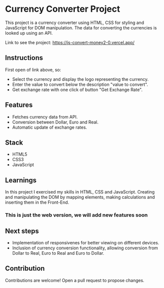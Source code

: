 
# Currency Converter Project


This project is a currency converter using HTML, CSS for styling and JavaScript for DOM manipulation. The data for converting the currencies is looked up using an API.

Link to see the project: https://js-convert-money2-0.vercel.app/

## Instructions
First open of link above, so:
- Select the currency and display the logo representing the currency.
- Enter the value to convert below the description "value to convert".
- Get exchange rate with one click of button "Get Exchange Rate".


## Features

- Fetches currency data from API.
- Conversion between Dollar, Euro and Real.
- Automatic update of exchange rates.

## Stack

- HTML5
- CSS3
- JavaScript

## Learnings
In this project I exercised my skills in HTML, CSS and JavaScript. Creating and manipulating the DOM by mapping elements, making calculations and inserting them in the Front-End.


### This is just the web version, we will add new features soon
## Next steps

- Implementation of responsivenes for better viewing on different devices.
- Inclusion of currency conversion functionality, allowing conversion from Dollar to Real, Euro to Real and Euro to Dollar.

## Contribution
Contributions are welcome! Open a pull request to propose changes.
